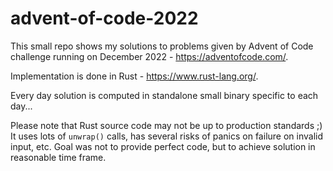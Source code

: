 # advent-of-code-2022

This small repo shows my solutions to problems given by Advent of Code challenge running on December 2022 - https://adventofcode.com/.

Implementation is done in Rust - https://www.rust-lang.org/.

Every day solution is computed in standalone small binary specific to each day...

Please note that Rust source code may not be up to production standards ;)
It uses lots of `unwrap()` calls, has several risks of panics on failure on invalid input, etc.
Goal was not to provide perfect code, but to achieve solution in reasonable time frame.
